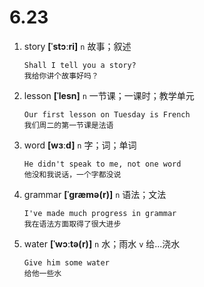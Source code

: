 # 6.23


1. story **[ˈstɔːri]** `n` 故事；叙述
    ```
    Shall I tell you a story?
    我给你讲个故事好吗？
    ```

2. lesson **[ˈlesn]** `n` 一节课；一课时；教学单元
    ```
    Our first lesson on Tuesday is French
    我们周二的第一节课是法语
    ```

3. word **[wɜːd]** `n` 字；词；单词
    ```
    He didn't speak to me, not one word
    他没和我说话，一个字都没说
    ```

4. grammar **[ˈɡræmə(r)]** `n` 语法；文法
    ```
    I've made much progress in grammar
    我在语法方面取得了很大进步
    ```

5. water **[ˈwɔːtə(r)]** `n` 水；雨水 `v` 给...浇水
    ```
    Give him some water
    给他一些水
    ```
